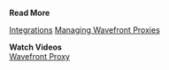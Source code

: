 **Read More**<br/>

[Integrations](https://docs.wavefront.com/integrations.html)
[Managing Wavefront Proxies](https://docs.wavefront.com/proxies_installing.html)


**Watch Videos**<br/>
[Wavefront Proxy](https://youtu.be/Lrm8UuxrsqA)

